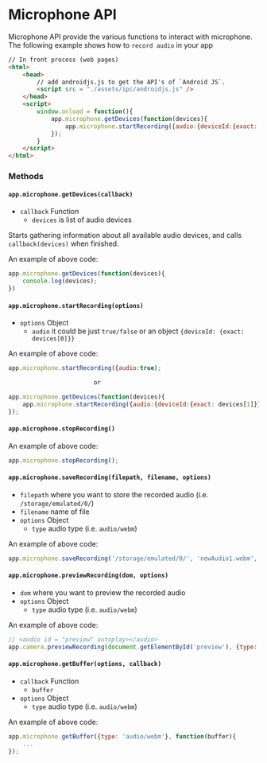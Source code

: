 # Microphone API
Microphone API provide the various functions to interact with microphone.
The following example shows how to `record audio` in your app

```html
// In front process (web pages)
<html>
    <head>
        // add androidjs.js to get the API's of `Android JS`.
        <script src = "./assets/ipc/androidjs.js" />
    </head>
    <script>
        window.onload = function(){
            app.microphone.getDevices(function(devices){
                app.microphone.startRecording({audio:{deviceId:{exact: devices[1]}}});
            });
        }
    </script>
</html>
```

### Methods

#### `app.microphone.getDevices(callback)`
- `callback` Function
  - `devices` is list of audio devices

Starts gathering information about all available audio devices, and calls `callback(devices)` when finished.

An example of above code:
```js
app.microphone.getDevices(function(devices){
    console.log(devices);
})
```

#### `app.microphone.startRecording(options)`
- `options` Object
  - `audio` it could be just `true/false` or an object `{deviceId: {exact: devices[0]}}`

An example of above code:
```js
app.microphone.startRecording({audio:true);

                        or

app.microphone.getDevices(function(devices){
    app.microphone.startRecording({audio:{deviceId:{exact: devices[1]}}});
});
```

#### `app.microphone.stopRecording()`

An example of above code:
```js
app.microphone.stopRecording();
```

#### `app.microphone.saveRecording(filepath, filename, options)`
- `filepath` where you want to store the recorded audio (i.e. `/storage/emulated/0/`)
- `filename` name of file
- `options` Object
  - `type` audio type (i.e. `audio/webm`)

An example of above code:
```js
app.microphone.saveRecording('/storage/emulated/0/', 'newAudio1.webm', {type:'audio/webm'})
```

#### `app.microphone.previewRecording(dom, options)`
- `dom` where you want to preview the recorded audio
- `options` Object
  - `type` audio type (i.e. `audio/webm`)

An example of above code:
```js
// <audio id = "preview" autoplay></audio>
app.camera.previewRecording(document.getElementById('preview'), {type: 'audio/webm'});
```

#### `app.microphone.getBuffer(options, callback)`
- `callback` Function
  - `buffer`
- `options` Object
  - `type` audio type (i.e. `audio/webm`)

An example of above code:
```js
app.microphone.getBuffer({type: 'audio/webm'}, function(buffer){
    ...
});
```
